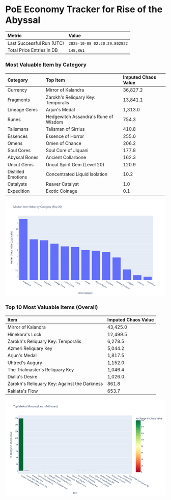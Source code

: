 # PoE Economy Tracker for Rise of the Abyssal

<!-- START_MAINTENANCE -->
| Metric | Value |
|:---|:---|
| Last Successful Run (UTC) | `2025-10-08 02:20:29.802822` |
| Total Price Entries in DB | `148,861` |

<!-- END_MAINTENANCE -->

<!-- START_DATAFRAME_DEBUG -->
<!-- END_DATAFRAME_DEBUG -->

<!-- START_CATEGORY_ANALYSIS -->
### Most Valuable Item by Category
| Category | Top Item | Imputed Chaos Value |
| :--- | :--- | :--- |
| Currency | Mirror of Kalandra | 36,827.2 |
| Fragments | Zarokh's Reliquary Key: Temporalis | 13,841.1 |
| Lineage Gems | Arjun's Medal | 1,313.0 |
| Runes | Hedgewitch Assandra's Rune of Wisdom | 754.3 |
| Talismans | Talisman of Sirrius | 410.8 |
| Essences | Essence of Horror | 255.0 |
| Omens | Omen of Chance | 206.2 |
| Soul Cores | Soul Core of Jiquani | 177.8 |
| Abyssal Bones | Ancient Collarbone | 162.3 |
| Uncut Gems | Uncut Spirit Gem (Level 20) | 120.9 |
| Distilled Emotions | Concentrated Liquid Isolation | 10.2 |
| Catalysts | Reaver Catalyst | 1.0 |
| Expedition | Exotic Coinage | 0.1 |


![Category Analysis Chart](charts/category_analysis.png)
<!-- END_ANALYSIS -->

<!-- START_ANALYSIS -->
### Top 10 Most Valuable Items (Overall)
| Item | Imputed Chaos Value |
| :--- | :--- |
| Mirror of Kalandra | 43,425.0 |
| Hinekora's Lock | 12,499.5 |
| Zarokh's Reliquary Key: Temporalis | 6,278.5 |
| Azmeri Reliquary Key | 5,044.2 |
| Arjun's Medal | 1,817.5 |
| Uhtred's Augury | 1,152.0 |
| The Trialmaster's Reliquary Key | 1,046.4 |
| Dialla's Desire | 1,026.0 |
| Zarokh's Reliquary Key: Against the Darkness | 861.8 |
| Rakiata's Flow | 653.7 |


![Market Movers Chart](charts/market_movers.png)
<!-- END_ANALYSIS -->
